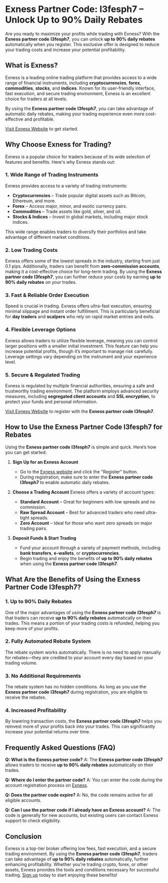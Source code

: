 # Exness Partner Code: l3fesph7 – Unlock Up to 90% Daily Rebates

Are you ready to maximize your profits while trading with Exness? With the **Exness partner code** **l3fesph7**, you can unlock **up to 90% daily rebates** automatically when you register. This exclusive offer is designed to reduce your trading costs and increase your potential profitability.

## What is Exness?

Exness is a leading online trading platform that provides access to a wide range of financial instruments, including **cryptocurrencies**, **forex**, **commodities**, **stocks**, and **indices**. Known for its user-friendly interface, fast execution, and secure trading environment, Exness is an excellent choice for traders at all levels.

By using the **Exness partner code** **l3fesph7**, you can take advantage of automatic daily rebates, making your trading experience even more cost-effective and profitable.

[Visit Exness Website](https://one.exnesstrack.org/a/l3fesph7) to get started.

## Why Choose Exness for Trading?

Exness is a popular choice for traders because of its wide selection of features and benefits. Here's why Exness stands out:

### 1. **Wide Range of Trading Instruments**

Exness provides access to a variety of trading instruments:
- **Cryptocurrencies** – Trade popular digital assets such as Bitcoin, Ethereum, and more.
- **Forex** – Access major, minor, and exotic currency pairs.
- **Commodities** – Trade assets like gold, silver, and oil.
- **Stocks & Indices** – Invest in global markets, including major stock indices.

This wide range enables traders to diversify their portfolios and take advantage of different market conditions.

### 2. **Low Trading Costs**

Exness offers some of the lowest spreads in the industry, starting from just 0.1 pips. Additionally, traders can benefit from **zero-commission accounts**, making it a cost-effective choice for long-term trading. By using the **Exness partner code** **l3fesph7**, you can further reduce your costs by earning **up to 90% daily rebates** on your trades.

### 3. **Fast & Reliable Order Execution**

Speed is crucial in trading. Exness offers ultra-fast execution, ensuring minimal slippage and instant order fulfillment. This is particularly beneficial for **day traders** and **scalpers** who rely on rapid market entries and exits.

### 4. **Flexible Leverage Options**

Exness allows traders to utilize flexible leverage, meaning you can control larger positions with a smaller initial investment. This feature can help you increase potential profits, though it’s important to manage risk carefully. Leverage settings vary depending on the instrument and your experience level.

### 5. **Secure & Regulated Trading**

Exness is regulated by multiple financial authorities, ensuring a safe and trustworthy trading environment. The platform employs advanced security measures, including **segregated client accounts** and **SSL encryption**, to protect your funds and personal information.

[Visit Exness Website](https://one.exnesstrack.org/a/l3fesph7) to register with the **Exness partner code** **l3fesph7**.

## How to Use the Exness Partner Code **l3fesph7** for Rebates

Using the **Exness partner code** **l3fesph7** is simple and quick. Here’s how you can get started:

1. **Sign Up for an Exness Account**
   - Go to the [Exness website](https://one.exnesstrack.org/a/l3fesph7) and click the "Register" button.
   - During registration, make sure to enter the **Exness partner code** **l3fesph7** to enable automatic daily rebates.

2. **Choose a Trading Account**
   Exness offers a variety of account types:
   - **Standard Account** – Great for beginners with low spreads and no commission.
   - **Raw Spread Account** – Best for advanced traders who need ultra-tight spreads.
   - **Zero Account** – Ideal for those who want zero spreads on major trading pairs.

3. **Deposit Funds & Start Trading**
   - Fund your account through a variety of payment methods, including **bank transfers**, **e-wallets**, or **cryptocurrencies**.
   - Begin trading and enjoy the benefits of **up to 90% daily rebates** when using the **Exness partner code** **l3fesph7**.

## What Are the Benefits of Using the Exness Partner Code **l3fesph7**?

### **1. Up to 90% Daily Rebates**
One of the major advantages of using the **Exness partner code** **l3fesph7** is that traders can receive **up to 90% daily rebates** automatically on their trades. This means a portion of your trading costs is refunded, helping you keep more of your profits.

### **2. Fully Automated Rebate System**
The rebate system works automatically. There is no need to apply manually for rebates—they are credited to your account every day based on your trading volume.

### **3. No Additional Requirements**
The rebate system has no hidden conditions. As long as you use the **Exness partner code** **l3fesph7** during registration, you are eligible to receive the rebates.

### **4. Increased Profitability**
By lowering transaction costs, the **Exness partner code** **l3fesph7** helps you reinvest more of your profits back into your trades. This can significantly increase your potential returns over time.

## Frequently Asked Questions (FAQ)

**Q: What is the Exness partner code?**
A: The **Exness partner code** **l3fesph7** allows traders to receive **up to 90% daily rebates** automatically on their trades.

**Q: Where do I enter the partner code?**
A: You can enter the code during the account registration process on [Exness](https://one.exnesstrack.org/a/l3fesph7).

**Q: Does the partner code expire?**
A: No, the code remains active for all eligible accounts.

**Q: Can I use the partner code if I already have an Exness account?**
A: The code is generally for new accounts, but existing users can contact Exness support to check eligibility.

## Conclusion

Exness is a top-tier broker offering low fees, fast execution, and a secure trading environment. By using the **Exness partner code** **l3fesph7**, traders can take advantage of **up to 90% daily rebates** automatically, further enhancing profitability. Whether you're trading crypto, forex, or other assets, Exness provides the tools and conditions necessary for successful trading. [Sign up](https://one.exnesstrack.org/a/l3fesph7) today to start enjoying these benefits!
